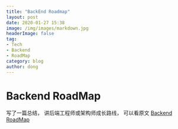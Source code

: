 ```yaml
---
title: "BackEnd Roadmap"
layout: post
date: 2020-01-27 15:38
image: /img/images/markdown.jpg
headerImage: false
tag:
- Tech
- Backend
- RoadMap
category: blog
author: dong
---
```



# Backend RoadMap
写了一篇总结， 讲后端工程师或架构师成长路线， 可以看原文
[Backend RoadMap](https://www.github.com/dasydong/interview/)